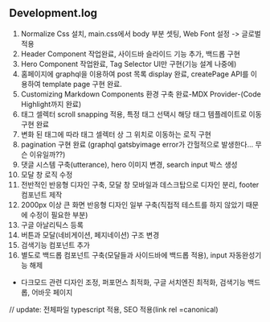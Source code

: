 ## Development.log

1. Normalize Css 설치, main.css에서 body 부분 셋팅, Web Font 설정 -> 글로벌 적용
2. Header Component 작업완료, 사이드바 슬라이드 기능 추가, 백드롭 구현
3. Hero Component 작업완료, Tag Selector UI만 구현(기능 설계 나중에)
4. 홈페이지에 graphql을 이용하여 post 목록 display 완료, createPage API를 이용하여 template page 구현 완료.
5. Customizing Markdown Components 환경 구축 완료-MDX Provider-(Code Highlight까지 완료)
6. 태그 셀렉터 scroll snapping 적용, 특정 태그 선택시 해당 태그 템플레이트로 이동 구현 완료
7. 변화 된 태그에 따라 태그 셀렉터 상 그 위치로 이동하는 로직 구현
8. pagination 구현 완료 (graphql gatsbyimage error가 간헐적으로 발생한다... 무슨 이유일까??)
9. 댓글 시스템 구축(utterance), hero 이미지 변경, search input 박스 생성
10. 모달 창 로직 수정
11. 전반적인 반응형 디자인 구축, 모달 창 모바일과 데스크탑으로 디자인 분리, footer 컴포넌트 제작
12. 2000px 이상 큰 화면 반응형 디자인 일부 구축(직접적 테스트를 하지 않았기 때문에 수정이 필요한 부분)
13. 구글 아날리틱스 등록
14. 버튼과 모달(네비게이션, 페지네이션) 구조 변경
15. 검색기능 컴포넌트 추가
16. 별도로 백드롭 컴포넌트 구축(모달들과 사이드바에 백드롭 적용), input 자동완성기능 해제

- 다크모드 관련 디자인 조정, 퍼포먼스 최적화, 구글 서치엔진 최적화, 검색기능 백드롭, 어바웃 페이지

// update: 전체파일 typescript 적용, SEO 적용(link rel =canonical)
